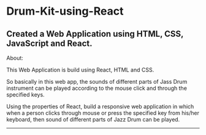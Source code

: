 # Drum-Kit-using-React
Created a Web Application using HTML, CSS, JavaScript and React.
----------------------------------------------------------------
About: 

This Web Application is build using React, HTML and CSS.

So basically in this web app, the sounds of different parts of Jass Drum instrument can be played according to the mouse click and through the specified keys.

Using the properties of React, build a responsive web application in which when a person clicks through mouse or press the specified key from his/her keyboard, then sound of different parts of Jazz Drum can be played.

----------------------------------------------------------------
